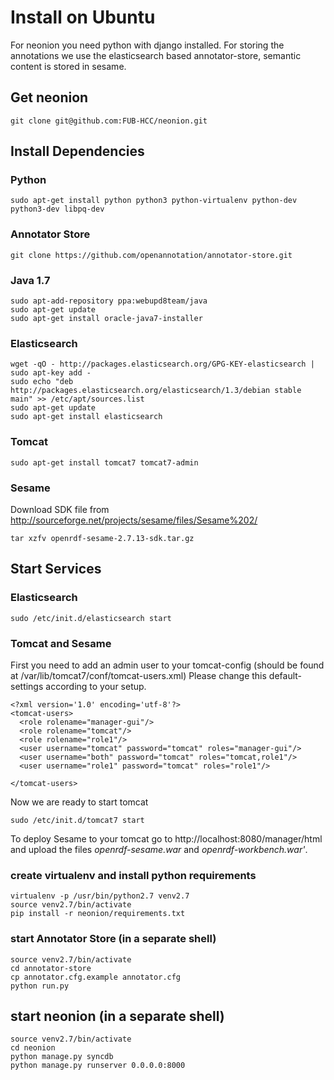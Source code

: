 # Install on Ubuntu

For neonion you need python with django installed. 
For storing the annotations we use the elasticsearch based annotator-store, semantic content is stored in sesame.

## Get neonion
```
git clone git@github.com:FUB-HCC/neonion.git
```

## Install Dependencies

### Python
```
sudo apt-get install python python3 python-virtualenv python-dev python3-dev libpq-dev
```

### Annotator Store
```
git clone https://github.com/openannotation/annotator-store.git
```

### Java 1.7
```
sudo apt-add-repository ppa:webupd8team/java
sudo apt-get update
sudo apt-get install oracle-java7-installer
```

### Elasticsearch
```
wget -qO - http://packages.elasticsearch.org/GPG-KEY-elasticsearch | sudo apt-key add -
sudo echo "deb http://packages.elasticsearch.org/elasticsearch/1.3/debian stable main" >> /etc/apt/sources.list
sudo apt-get update
sudo apt-get install elasticsearch
```

### Tomcat
```
sudo apt-get install tomcat7 tomcat7-admin
```

### Sesame
Download SDK file from http://sourceforge.net/projects/sesame/files/Sesame%202/

```
tar xzfv openrdf-sesame-2.7.13-sdk.tar.gz
```

## Start Services

### Elasticsearch
```
sudo /etc/init.d/elasticsearch start
```

### Tomcat and Sesame
First you need to add an admin user to your tomcat-config (should be found at /var/lib/tomcat7/conf/tomcat-users.xml) 
Please change this default-settings according to your setup.
 
```
<?xml version='1.0' encoding='utf-8'?>
<tomcat-users>
  <role rolename="manager-gui"/>
  <role rolename="tomcat"/>
  <role rolename="role1"/>
  <user username="tomcat" password="tomcat" roles="manager-gui"/>
  <user username="both" password="tomcat" roles="tomcat,role1"/>
  <user username="role1" password="tomcat" roles="role1"/>
 
</tomcat-users>
```

Now we are ready to start tomcat

```
sudo /etc/init.d/tomcat7 start
```

To deploy Sesame to your tomcat go to http://localhost:8080/manager/html and upload the files *openrdf-sesame.war* and *openrdf-workbench.war'*.


### create virtualenv and install python requirements
```
virtualenv -p /usr/bin/python2.7 venv2.7
source venv2.7/bin/activate
pip install -r neonion/requirements.txt
```

### start Annotator Store (in a separate shell)
```
source venv2.7/bin/activate
cd annotator-store
cp annotator.cfg.example annotator.cfg
python run.py
```

## start neonion (in a separate shell)
```
source venv2.7/bin/activate
cd neonion
python manage.py syncdb
python manage.py runserver 0.0.0.0:8000
```